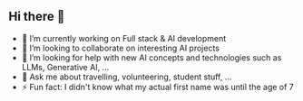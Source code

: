 ## Hi there 👋

<!--
**Mao-Jie/Mao-Jie** is a ✨ _special_ ✨ repository because its `README.md` (this file) appears on your GitHub profile.

Here are some ideas to get you started:

- 🌱 I’m currently learning 
- 😄 Pronouns: ...
- 📫 How to reach me: 

-->  
- 🔭 I’m currently working on Full stack & AI development
- 👯 I’m looking to collaborate on interesting AI projects 
- 🤔 I’m looking for help with new AI concepts and technologies such as LLMs, Generative AI, ... 
- 💬 Ask me about travelling, volunteering, student stuff, ...
- ⚡ Fun fact: I didn't know what my actual first name was until the age of 7
